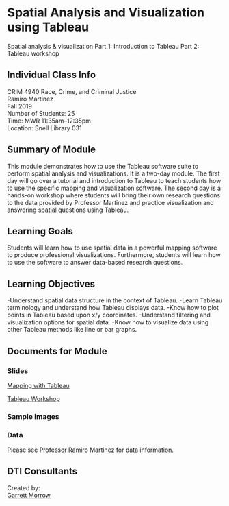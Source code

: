# Spatial Analysis and Visualization using Tableau
Spatial analysis & visualization
Part 1: Introduction to Tableau
Part 2: Tableau workshop

## Individual Class Info
CRIM 4940 Race, Crime, and Criminal Justice
<br>
Ramiro Martinez
<br>
Fall 2019
<br>
Number of Students: 25
<br>
Time: MWR 11:35am–12:35pm
<br>
Location: Snell Library 031<br>

## Summary of Module
This module demonstrates how to use the Tableau software suite to perform spatial analysis and visualizations. It is a two-day module. The first day will go over a tutorial and introduction to Tableau to teach students how to use the specific mapping and visualization software. The second day is a hands-on workshop where students will bring their own research questions to the data provided by Professor Martinez and practice visualization and answering spatial questions using Tableau. 

## Learning Goals
Students will learn how to use spatial data in a powerful mapping software to produce professional visualizations. Furthermore, students will learn how to use the software to answer data-based research questions.
## Learning Objectives
-Understand spatial data structure in the context of Tableau.
-Learn Tableau terminology and understand how Tableau displays data.
-Know how to plot points in Tableau based upon x/y coordinates.
-Understand filtering and visualization options for spatial data.
-Know how to visualize data using other Tableau methods like line or bar graphs.

## Documents for Module

### Slides

[Mapping with Tableau](https://github.com/NULabNortheastern/digitalassignmentshowcase/blob/master/mapping/race_crime_criminal_justice-fall2019-ramiro/Tableau_Mapping/Mapping_with_Tableau.pdf)

[Tableau Workshop](https://github.com/NULabNortheastern/digitalassignmentshowcase/blob/master/mapping/race_crime_criminal_justice-fall2019-ramiro/Tableau_Mapping/Tableau_Workshop.pdf)

### Sample Images


### Data
Please see Professor Ramiro Martinez for data information.

## DTI Consultants
Created by:<br>
[Garrett Morrow](morrow.g@husky.neu.edu)
